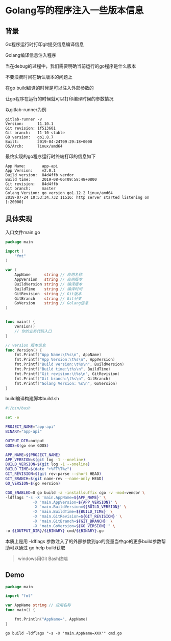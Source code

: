 # Golang写的程序注入一些版本信息
## 背景
Go程序运行时打印git提交信息编译信息

Golang编译信息注入程序

当在debug的过程中，我们需要明确当前运行的go程序是什么版本

不要浪费时间在确认版本的问题上

在go build编译的时候是可以注入外部参数的

让go程序在运行的时候就可以打印编译时候的参数情况

以gitlab-runner为例
```
gitlab-runner -v
Version:      11.10.1
Git revision: 1f513601
Git branch:   11-10-stable
GO version:   go1.8.7
Built:        2019-04-24T09:29:18+0000
OS/Arch:      linux/amd64
```
最终实现的go程序运行时终端打印的信息如下
```
App Name:       app-api
App Version:    v2.0.1
Build version:  84d4ffb verdor
Build time:     2019-08-06T09:58:48+0800
Git revision:   84d4ffb
Git branch:     master
Golang Version: go version go1.12.2 linux/amd64
2019-07-24 10:53:34.732 11516: http server started listening on [:20000]
```
## 具体实现
入口文件main.go
```go
package main

import (
    "fmt"
)

var (
    AppName      string // 应用名称
    AppVersion   string // 应用版本
    BuildVersion string // 编译版本
    BuildTime    string // 编译时间
    GitRevision  string // Git版本
    GitBranch    string // Git分支
    GoVersion    string // Golang信息
)


func main() {
    Version()
    // 你的业务代码入口
}

// Version 版本信息
func Version() {
    fmt.Printf("App Name:\t%s\n", AppName)
    fmt.Printf("App Version:\t%s\n", AppVersion)
    fmt.Printf("Build version:\t%s\n", BuildVersion)
    fmt.Printf("Build time:\t%s\n", BuildTime)
    fmt.Printf("Git revision:\t%s\n", GitRevision)
    fmt.Printf("Git branch:\t%s\n", GitBranch)
    fmt.Printf("Golang Version: %s\n", GoVersion)
}
```
build编译构建脚本build.sh
```sh
#!/bin/bash

set -e

PROJECT_NAME="app-api"
BINARY="app-api"

OUTPUT_DIR=output
GOOS=$(go env GOOS)

APP_NAME=${PROJECT_NAME}
APP_VERSION=$(git log -1 --oneline)
BUILD_VERSION=$(git log -1 --oneline)
BUILD_TIME=$(date "+%FT%T%z")
GIT_REVISION=$(git rev-parse --short HEAD)
GIT_BRANCH=$(git name-rev --name-only HEAD)
GO_VERSION=$(go version)

CGO_ENABLED=0 go build -a -installsuffix cgo -v -mod=vendor \
-ldflags "-s -X 'main.AppName=${APP_NAME}' \
            -X 'main.AppVersion=${APP_VERSION}' \
            -X 'main.BuildVersion=${BUILD_VERSION}' \
            -X 'main.BuildTime=${BUILD_TIME}' \
            -X 'main.GitRevision=${GIT_REVISION}' \
            -X 'main.GitBranch=${GIT_BRANCH}' \
            -X 'main.GoVersion=${GO_VERSION}'" \
-o ${OUTPUT_DIR}/${BINARY} cmd/${BINARY}.go
```

本质上是用 -ldflags 参数注入了的外部参数到go的变量当中go的更多build参数帮助可以通过 go help build获取

> windows用Git Bash终端

## Demo
```go
package main

import "fmt"

var AppName string // 应用名称
func main() {

	fmt.Println("AppName=", AppName)
}

```
```
go build -ldflags "-s -X 'main.AppName=XXX'" cmd.go
```